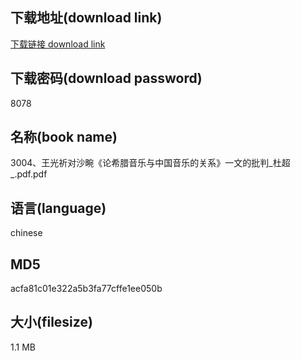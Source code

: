 ## 下载地址(download link)
[下载链接 download link](https://voluble-croquembouche-d321dc.netlify.app/?s=3004%E3%80%81%E7%8E%8B%E5%85%89%E7%A5%88%E5%AF%B9%E6%B2%99%E7%95%B9%E3%80%8A%E8%AE%BA%E5%B8%8C%E8%85%8A%E9%9F%B3%E4%B9%90%E4%B8%8E%E4%B8%AD%E5%9B%BD%E9%9F%B3%E4%B9%90%E7%9A%84%E5%85%B3%E7%B3%BB%E3%80%8B%E4%B8%80%E6%96%87%E7%9A%84%E6%89%B9%E5%88%A4_%E6%9D%9C%E8%B6%85_.pdf)

## 下载密码(download password)
8078

## 名称(book name)
3004、王光祈对沙畹《论希腊音乐与中国音乐的关系》一文的批判_杜超_.pdf.pdf

## 语言(language)
chinese

## MD5
acfa81c01e322a5b3fa77cffe1ee050b

## 大小(filesize)
1.1 MB

